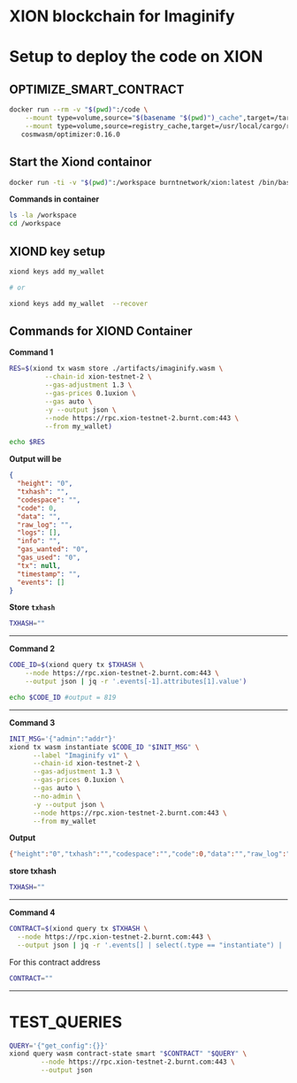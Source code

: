 # XION blockchain for Imaginify

# Setup to deploy the code on XION

## OPTIMIZE_SMART_CONTRACT

```bash
docker run --rm -v "$(pwd)":/code \
    --mount type=volume,source="$(basename "$(pwd)")_cache",target=/target \
    --mount type=volume,source=registry_cache,target=/usr/local/cargo/registry \
   cosmwasm/optimizer:0.16.0
```

## Start the Xiond containor

```bash
docker run -ti -v "$(pwd)":/workspace burntnetwork/xion:latest /bin/bash
```

**Commands in container**

```bash
ls -la /workspace
cd /workspace
```

## XIOND key setup

```bash
xiond keys add my_wallet

# or

xiond keys add my_wallet  --recover
```

## Commands for XIOND Container

**Command 1**

```bash
RES=$(xiond tx wasm store ./artifacts/imaginify.wasm \
         --chain-id xion-testnet-2 \
         --gas-adjustment 1.3 \
         --gas-prices 0.1uxion \
         --gas auto \
         -y --output json \
         --node https://rpc.xion-testnet-2.burnt.com:443 \
         --from my_wallet)
```

```bash
echo $RES
```

**Output will be**

```json
{
  "height": "0",
  "txhash": "",
  "codespace": "",
  "code": 0,
  "data": "",
  "raw_log": "",
  "logs": [],
  "info": "",
  "gas_wanted": "0",
  "gas_used": "0",
  "tx": null,
  "timestamp": "",
  "events": []
}
```

**Store `txhash`**

```bash
TXHASH=""

```

---

**Command 2**

```bash
CODE_ID=$(xiond query tx $TXHASH \
    --node https://rpc.xion-testnet-2.burnt.com:443 \
    --output json | jq -r '.events[-1].attributes[1].value')

echo $CODE_ID #output = 819
```

---

**Command 3**

```bash
INIT_MSG='{"admin":"addr"}'
xiond tx wasm instantiate $CODE_ID "$INIT_MSG" \
      --label "Imaginify v1" \
      --chain-id xion-testnet-2 \
      --gas-adjustment 1.3 \
      --gas-prices 0.1uxion \
      --gas auto \
      --no-admin \
      -y --output json \
      --node https://rpc.xion-testnet-2.burnt.com:443 \
      --from my_wallet
```

**Output**

```bash
{"height":"0","txhash":"","codespace":"","code":0,"data":"","raw_log":"","logs":[],"info":"","gas_wanted":"0","gas_used":"0","tx":null,"timestamp":"","events":[]}

```

**store txhash**

```bash
TXHASH=""
```

---

**Command 4**

```bash
CONTRACT=$(xiond query tx $TXHASH \
  --node https://rpc.xion-testnet-2.burnt.com:443 \
  --output json | jq -r '.events[] | select(.type == "instantiate") | .attributes[] | select(.key == "_contract_address") | .value')
```

For this contract address

```bash
CONTRACT=""
```

---

# TEST_QUERIES

```bash
QUERY='{"get_config":{}}'
xiond query wasm contract-state smart "$CONTRACT" "$QUERY" \
        --node https://rpc.xion-testnet-2.burnt.com:443 \
        --output json
```

